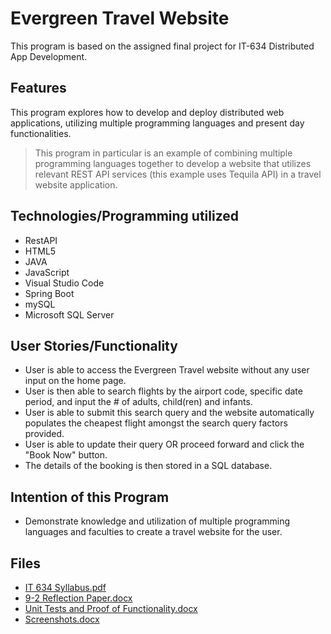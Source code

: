 # Evergreen Travel Website
This program is based on the assigned final project for IT-634 Distributed App Development.

## Features
This program explores how to develop and deploy distributed web applications, utilizing multiple programming languages and present day functionalities.
> This program in particular is an example of combining multiple programming languages together to develop a website that utilizes relevant REST API services (this example uses Tequila API) in a travel website application.

## Technologies/Programming utilized
- RestAPI
- HTML5
- JAVA
- JavaScript
- Visual Studio Code
- Spring Boot
- mySQL
- Microsoft SQL Server

## User Stories/Functionality
- User is able to access the Evergreen Travel website without any user input on the home page.
- User is then able to search flights by the airport code, specific date period, and input the # of adults, child(ren) and infants.
- User is able to submit this search query and the website automatically populates the cheapest flight amongst the search query factors provided.
- User is able to update their query OR proceed forward and click the "Book Now" button.
- The details of the booking is then stored in a SQL database.

## Intention of this Program
- Demonstrate knowledge and utilization of multiple programming languages and faculties to create a travel website for the user.

## Files
- [IT 634 Syllabus.pdf](https://github.com/OkinawanEvergreen/Evergreen-Travel-Website/files/9079751/IT.634.Syllabus.pdf)
- [9-2 Reflection Paper.docx](https://github.com/OkinawanEvergreen/Evergreen-Travel-Website/files/9079753/9-2.Reflection.Paper.docx)
- [Unit Tests and Proof of Functionality.docx](https://github.com/OkinawanEvergreen/Evergreen-Travel-Website/files/9079754/Unit.Tests.and.Proof.of.Functionality.docx)
- [Screenshots.docx](https://github.com/OkinawanEvergreen/Evergreen-Travel-Website/files/9079757/Screenshots.docx)

